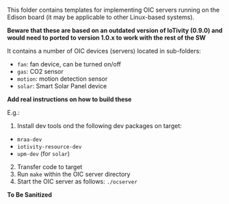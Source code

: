 This folder contains templates for implementing OIC servers running on the
Edison board (it may be applicable to other Linux-based systems).

**Beware that these are based on an outdated version of IoTivity (0.9.0) and would need to ported to version 1.0.x to work with the rest of the SW**

It contains a number of OIC devices (servers) located in sub-folders:

* `fan`: fan device, can be turned on/off
* `gas`: CO2 sensor
* `motion`: motion detection sensor
* `solar`: Smart Solar Panel device

**Add real instructions on how to build these**

E.g.:

1. Install dev tools ond the following dev packages on target:
  * `mraa-dev`
  * `iotivity-resource-dev`
  * `upm-dev` (for `solar`)
2. Transfer code to target
3. Run `make` within the OIC server directory
4. Start the OIC server as follows:
   `./ocserver`

**To Be Sanitized**
